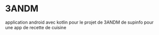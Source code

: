 # 3ANDM
application android avec kotlin pour le projet de 3ANDM de supinfo pour une app de recette de cuisine
